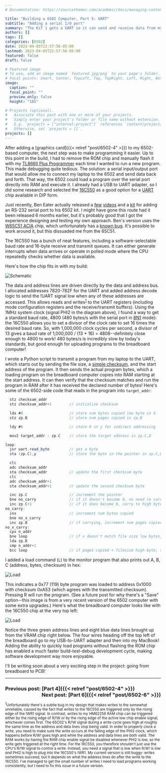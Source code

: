 ```yaml
---
# Documentation: https://sourcethemes.com/academic/docs/managing-content/

title: "Building a 6502 Computer, Part 5: UART"
subtitle: "Adding a serial I/O port"
summary: "The KiT 1 gets a UART so it can send and receive data from my laptop!"
authors: []
tags: []
categories: [6502]
date: 2023-04-05T22:57:56-05:00
lastmod: 2023-04-05T22:57:56-05:00
featured: false
draft: false

# Featured image
# To use, add an image named `featured.jpg/png` to your page's folder.
# Focal points: Smart, Center, TopLeft, Top, TopRight, Left, Right, BottomLeft, Bottom, BottomRight.
image:
  caption: ""
  focal_point: ""
  preview_only: false
  height: "185"

# Projects (optional).
#   Associate this post with one or more of your projects.
#   Simply enter your project's folder or file name without extension.
#   E.g. `projects = ["internal-project"]` references `content/project/deep-learning/index.md`.
#   Otherwise, set `projects = []`.
projects: []
---
```



After adding a [graphics card]({{< relref "post/6502-4" >}}) to my 6502-based computer, the next step was to make programming it easier. Up to this point in the build, I had to remove the ROM chip and manually flash it with my [TL866II Plus Programmer](https://www.jameco.com/z/TL866II-Plus-Jameco-ValuePro-USB-High-Performance-Programmer_2297823.html) each time I wanted to run a new program. This made debugging quite tedious. The solution: a serial input/output port that would allow me to connect my laptop to the 6502 and send data back and forth. That way, the 6502 could load a program over the serial port directly into RAM and execute it. I already had a USB to UART adapter, so I did some research and selected the [16C550](https://www.ti.com/lit/ds/symlink/tl16c550c.pdf?ts=1680754339129&ref_url=https%253A%252F%252Fwww.ti.com%252Fproduct%252FTL16C550C) as a good option for a [UART](https://en.wikipedia.org/wiki/Universal_asynchronous_receiver-transmitter) chip available in DIP form.

Just recently, Ben Eater actually released a [few](https://youtu.be/oLYLnb7kpLg) [videos](https://youtu.be/zsERDRM1oy8) and a [kit](https://eater.net/6502) for adding an RS-232 serial port to his 6502 kit. I might have gone this route had it been released 6 months earlier, but it's probably good that I got the experience designing and testing my own approach. Ben's version uses the [W65C51 ACIA](https://www.westerndesigncenter.com/wdc/documentation/w65c51s.pdf) chip, which  unfortunately has a [known bug](http://forum.6502.org/viewtopic.php?f=4&t=2543&start=30). It's possible to work around it, but this dissuaded me from the 65C51.

The 16C550 has a bunch of neat features, including a software-selectable baud rate and 16-byte receive and transmit queues. It can either generate interrupts when data arrives or operate in polled mode where the CPU repeatedly checks whether data is available. 

Here's how the chip fits in with my build:

![Schematic](schematic.png)

The data and address lines are driven directly by the data and address bus. I allocated addresses 7820-782F for the UART and added address decode logic to send the !UART signal low when any of these addresses are accessed. This allows reads and writes<sup><a href="#footnote-1">1</a></sup> to the UART registers (including mode configuration registers and the receive/transmit buffers). Using the 1MHz system clock (signal PHI2 in the diagram above), I found a way to get a standard baud rate, 4800 (480 bytes/s with the serial port in [8N1](https://en.wikipedia.org/wiki/Serial_port#Conventional_notation) mode): the 16C550 allows you to set a divisor of the clock rate to set 16 times the desired baud rate. So, with 1,000,000 clock cycles per second, a divisor of 13 gives a baud rate of 1,000,000 / (13 * 16) = 4808--definitely close enough to 4800 to work! 480 bytes/s is incredibly slow by today's standards, but good enough for uploading programs to the breadboard computer!

I wrote a Python script to transmit a program from my laptop to the UART, which starts out by sending the file size, a [simple checksum](https://en.wikipedia.org/wiki/Fletcher%27s_checksum), and the start address of the program. It then sends the actual program bytes, which a loading program on the breadboard computer copies into RAM starting at the start address. It can then verify that the checksum matches and run the program in RAM after it has received the declared number of bytes! Here's some of the 6502-side code that reads in the program into `target_addr`:

```java
  stz checksum_addr
  stz checksum_addr+1        // initialize checksum

  ldx #0                     // store num bytes copied low byte in X
  stz zp.B                   // store num pages copied in zp.B

  ldy #0                     // store 0 in y for indirect addressing               

  mov2 target_addr : zp.C    // store the target address in zp.C,D

loop:
  jsr uart.read_byte         // get a byte
  sta (zp.C),y               // store the byte in the pointer in zp.C,D

  clc
  adc checksum_addr
  sta checksum_addr          // update the first checksum byte
  clc 
  adc checksum_addr+1
  sta checksum_addr+1        // update the second checksum byte

  inc zp.C                   // increment the pointer
  bne no_carry               // if it doesn't become 0, no need to carry
  inc zp.C+1                 // if it does become 0, carry to high byte
no_carry:
  inx                        // increment num bytes copied
  bne no_x_carry
  inc zp.B                   // if carrying, increment num pages copied
no_x_carry:
  cpx n_addr
  bne loop                   // if x doesn't match file size low bytes, still copying
  lda zp.B
  cmp n_addr+1
  bcc loop                   // if pages copied < filesize high byte, still copying

``` 

I added a load command (`L`) to the monitor program that also prints out A, B, C (address, bytes, checksum) in hex:

![Load](load.jpg)

This indicates a 0x77 (119) byte  program was loaded to address 0x1000 with checksum 0xA53 (which agrees with the transmitted checksum). Pressing R will run the program. (See a future post for why there's a "Save" option--this image is from a very recent version of the 6502 computer with some extra upgrades.) Here's what the breadboard computer looks like with the 16C550 chip at the very top left:


![Load](kit.jpg)

Notice the three green address lines and eight blue data lines brought up from the VRAM chip right below. The four wires heading off the top left of the breadboard go to my USB-to-UART adapter and then into my MacBook! Adding the ability to quickly load programs without flashing the ROM chip has enabled a much faster build-test-debug development cycle, making software development way more enjoyable.

I'll be writing soon about a very exciting step in the project: going from breadboard to PCB!



--------

### Previous post: [Part 4]({{< relref "post/6502-4" >}})  <span style="float:right">Next post: [Part 6]({{< relref "post/6502-6" >}})</span> 
</br>
<small><sup id="footnote-1">1</sup>Unfortunately there's a subtle bug in my design that makes writes to the somewhat unreliable, caused by the fact that writes to the 16C550 are triggered only by the rising edge of the !WR1 signal. In contrast, writes to my HM62256 RAM chip can be triggered either by the rising edge of R/!W or by the rising edge of the active low chip enable signal, whichever comes first. The 65C02's R/!W signal during a write cycle goes high at roughly the same time as the address and data lines stop being valid. In order to properly clock a write, you need to make sure the write occurs at the falling edge of the PHI2 clock, which happens before R/W! goes high and while the address and data lines are both valid. The RAM works by having the RAM chip enable signal be disabled whenever PHI2 is low, so the write gets triggered at the right time. For the 16C550, you therefore shouldn't just use the CPU's R/!W signal to control a write. Instead, you need a signal that is low when R/W! is low <em>and</em> PHI2 is high to plug into the 16C550's !WR1. My current version is still buggy: writes sometimes succeed, but it depends on what the address lines do after the write to the 16C550. I've managed to get the small number of writes I need to load programs working consistently, but I need to fix this issue in a future version.</small>






